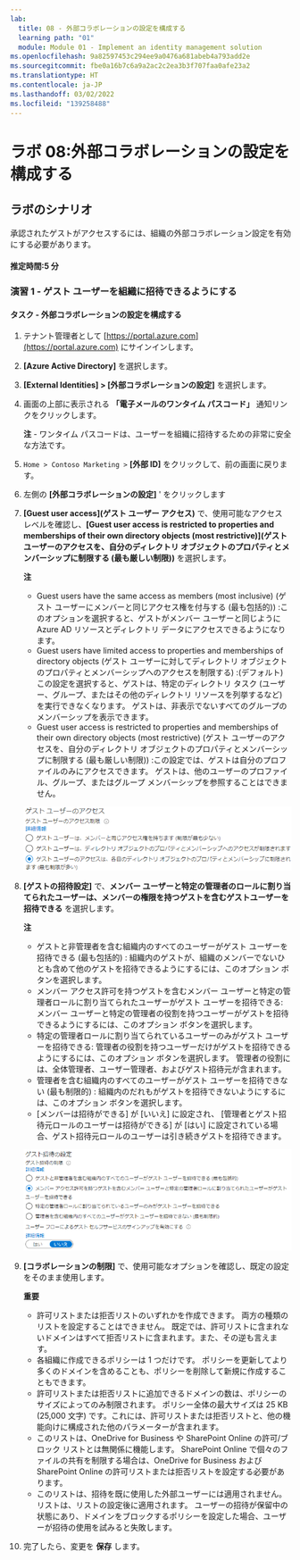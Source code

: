 ```yaml
---
lab:
  title: 08 - 外部コラボレーションの設定を構成する
  learning path: "01"
  module: Module 01 - Implement an identity management solution
ms.openlocfilehash: 9a82597453c294ee9a0476a681abeb4a793add2e
ms.sourcegitcommit: fbe0a16b7c6a9a2ac2c2ea3b3f707faa0afe23a2
ms.translationtype: HT
ms.contentlocale: ja-JP
ms.lasthandoff: 03/02/2022
ms.locfileid: "139258488"
---
```

# <a name="lab-08-configure-external-collaboration-settings"></a>ラボ 08:外部コラボレーションの設定を構成する

## <a name="lab-scenario"></a>ラボのシナリオ

承認されたゲストがアクセスするには、組織の外部コラボレーション設定を有効にする必要があります。

#### <a name="estimated-timing-5-minutes"></a>推定時間:5 分

### <a name="exercise-1---allowing-guest-users-to-be-invited-into-your-organization"></a>演習 1 - ゲスト ユーザーを組織に招待できるようにする

#### <a name="task---configure-external-collaboration-settings"></a>タスク - 外部コラボレーションの設定を構成する

1. テナント管理者として [https://portal.azure.com](https://portal.azure.com) にサインインします。
2. **[Azure Active Directory]** を選択します。
3. **[External Identities] > [外部コラボレーションの設定]** を選択します。
4. 画面の上部に表示される **「電子メールのワンタイム パスコード」** 通知リンクをクリックします。

    **注** - ワンタイム パスコードは、ユーザーを組織に招待するための非常に安全な方法です。

5. `Home > Contoso Marketing >` **[外部 ID]** をクリックして、前の画面に戻ります。
6. 左側の **[外部コラボレーションの設定]** ' をクリックします

7. **[Guest user access]\(ゲスト ユーザー アクセス\)** で、使用可能なアクセス レベルを確認し、**[Guest user access is restricted to properties and memberships of their own directory objects (most restrictive)]\(ゲスト ユーザーのアクセスを、自分のディレクトリ オブジェクトのプロパティとメンバーシップに制限する (最も厳しい制限)\)** を選択します。

    **注**
    - Guest users have the same access as members (most inclusive) (ゲスト ユーザーにメンバーと同じアクセス権を付与する (最も包括的)) :このオプションを選択すると、ゲストがメンバー ユーザーと同じように Azure AD リソースとディレクトリ データにアクセスできるようになります。
    - Guest users have limited access to properties and memberships of directory objects (ゲスト ユーザーに対してディレクトリ オブジェクトのプロパティとメンバーシップへのアクセスを制限する) :(デフォルト) この設定を選択すると、ゲストは、特定のディレクトリ タスク (ユーザー、グループ、またはその他のディレクトリ リソースを列挙するなど) を実行できなくなります。 ゲストは、非表示でないすべてのグループのメンバーシップを表示できます。
    - Guest user access is restricted to properties and memberships of their own directory objects (most restrictive) (ゲスト ユーザーのアクセスを、自分のディレクトリ オブジェクトのプロパティとメンバーシップに制限する (最も厳しい制限)) :この設定では、ゲストは自分のプロファイルのみにアクセスできます。 ゲストは、他のユーザーのプロファイル、グループ、またはグループ メンバーシップを参照することはできません。

    ![ゲスト ユーザーのアクセス制限オプションを表示している画面イメージ](./media/lp1-mod3-guest-user-access-restrictions.png)

8. **[ゲストの招待設定]** で、**メンバー ユーザーと特定の管理者のロールに割り当てられたユーザーは、メンバーの権限を持つゲストを含むゲストユーザーを招待できる** を選択します。

    **注**
    - ゲストと非管理者を含む組織内のすべてのユーザーがゲスト ユーザーを招待できる (最も包括的) : 組織内のゲストが、組織のメンバーでないひとも含めて他のゲストを招待できるようにするには、このオプション ボタンを選択します。
    - メンバー アクセス許可を持つゲストを含むメンバー ユーザーと特定の管理者ロールに割り当てられたユーザーがゲスト ユーザーを招待できる: メンバー ユーザーと特定の管理者の役割を持つユーザーがゲストを招待できるようにするには、このオプション ボタンを選択します。
    - 特定の管理者ロールに割り当てられているユーザーのみがゲスト ユーザーを招待できる: 管理者の役割を持つユーザーだけがゲストを招待できるようにするには、このオプション ボタンを選択します。 管理者の役割には、全体管理者、ユーザー管理者、およびゲスト招待元が含まれます。
    - 管理者を含む組織内のすべてのユーザーがゲスト ユーザーを招待できない (最も制限的) : 組織内のだれもがゲストを招待できないようにするには、このオプション ボタンを選択します。
    - [メンバーは招待ができる] が [いいえ] に設定され、 [管理者とゲスト招待元ロールのユーザーは招待ができる] が [はい] に設定されている場合、ゲスト招待元ロールのユーザーは引き続きゲストを招待できます。

    ![「ゲストは招待ができる」が「いいえ」に設定されて強調表示されているゲスト招待の設定を表示している画面イメージ](./media/lp1-mod3-guest-user-invite-settings.png)

9. **[コラボレーションの制限]** で、使用可能なオプションを確認し、既定の設定をそのまま使用します。

    **重要**
    - 許可リストまたは拒否リストのいずれかを作成できます。 両方の種類のリストを設定することはできません。 既定では、許可リストに含まれないドメインはすべて拒否リストに含まれます。また、その逆も言えます。
    - 各組織に作成できるポリシーは 1 つだけです。 ポリシーを更新してより多くのドメインを含めることも、ポリシーを削除して新規に作成することもできます。
    - 許可リストまたは拒否リストに追加できるドメインの数は、ポリシーのサイズによってのみ制限されます。 ポリシー全体の最大サイズは 25 KB (25,000 文字) です。これには、許可リストまたは拒否リストと、他の機能向けに構成された他のパラメーターが含まれます。
    - このリストは、OneDrive for Business や SharePoint Online の許可/ブロック リストとは無関係に機能します。 SharePoint Online で個々のファイルの共有を制限する場合は、OneDrive for Business および SharePoint Online の許可リストまたは拒否リストを設定する必要があります。
    - このリストは、招待を既に使用した外部ユーザーには適用されません。 リストは、リストの設定後に適用されます。 ユーザーの招待が保留中の状態にあり、ドメインをブロックするポリシーを設定した場合、ユーザーが招待の使用を試みると失敗します。

10. 完了したら、変更を **保存** します。
